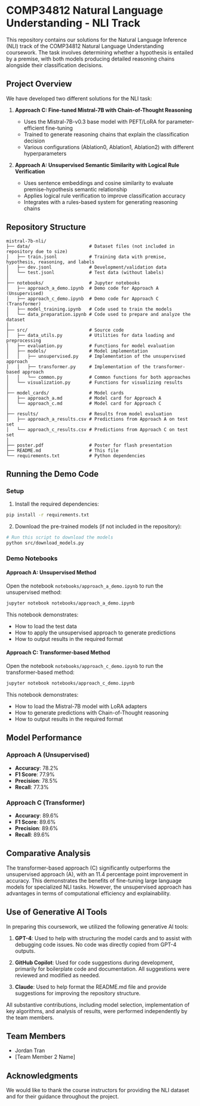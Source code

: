 # COMP34812 Natural Language Understanding - NLI Track

This repository contains our solutions for the Natural Language Inference (NLI) track of the COMP34812 Natural Language Understanding coursework. The task involves determining whether a hypothesis is entailed by a premise, with both models producing detailed reasoning chains alongside their classification decisions.

## Project Overview

We have developed two different solutions for the NLI task:

1. **Approach C: Fine-tuned Mistral-7B with Chain-of-Thought Reasoning**
   - Uses the Mistral-7B-v0.3 base model with PEFT/LoRA for parameter-efficient fine-tuning
   - Trained to generate reasoning chains that explain the classification decision
   - Various configurations (Ablation0, Ablation1, Ablation2) with different hyperparameters

2. **Approach A: Unsupervised Semantic Similarity with Logical Rule Verification**
   - Uses sentence embeddings and cosine similarity to evaluate premise-hypothesis semantic relationship
   - Applies logical rule verification to improve classification accuracy
   - Integrates with a rules-based system for generating reasoning chains

## Repository Structure

```
mistral-7b-nli/
├── data/                      # Dataset files (not included in repository due to size)
│   ├── train.jsonl            # Training data with premise, hypothesis, reasoning, and labels
│   ├── dev.jsonl              # Development/validation data
│   └── test.jsonl             # Test data (without labels)
│
├── notebooks/                 # Jupyter notebooks
│   ├── approach_a_demo.ipynb  # Demo code for Approach A (Unsupervised)
│   ├── approach_c_demo.ipynb  # Demo code for Approach C (Transformer)
│   ├── model_training.ipynb   # Code used to train the models
│   └── data_preparation.ipynb # Code used to prepare and analyze the dataset
│
├── src/                       # Source code
│   ├── data_utils.py          # Utilities for data loading and preprocessing
│   ├── evaluation.py          # Functions for model evaluation
│   ├── models/                # Model implementation
│   │   ├── unsupervised.py    # Implementation of the unsupervised approach
│   │   ├── transformer.py     # Implementation of the transformer-based approach
│   │   └── common.py          # Common functions for both approaches
│   └── visualization.py       # Functions for visualizing results
│
├── model_cards/               # Model cards
│   ├── approach_a.md          # Model card for Approach A
│   └── approach_c.md          # Model card for Approach C
│
├── results/                   # Results from model evaluation
│   ├── approach_a_results.csv # Predictions from Approach A on test set
│   └── approach_c_results.csv # Predictions from Approach C on test set
│
├── poster.pdf                 # Poster for flash presentation
├── README.md                  # This file
└── requirements.txt           # Python dependencies
```

## Running the Demo Code

### Setup

1. Install the required dependencies:

```bash
pip install -r requirements.txt
```

2. Download the pre-trained models (if not included in the repository):

```bash
# Run this script to download the models
python src/download_models.py
```

### Demo Notebooks

#### Approach A: Unsupervised Method

Open the notebook `notebooks/approach_a_demo.ipynb` to run the unsupervised method:

```bash
jupyter notebook notebooks/approach_a_demo.ipynb
```

This notebook demonstrates:
- How to load the test data
- How to apply the unsupervised approach to generate predictions
- How to output results in the required format

#### Approach C: Transformer-based Method

Open the notebook `notebooks/approach_c_demo.ipynb` to run the transformer-based method:

```bash
jupyter notebook notebooks/approach_c_demo.ipynb
```

This notebook demonstrates:
- How to load the Mistral-7B model with LoRA adapters
- How to generate predictions with Chain-of-Thought reasoning
- How to output results in the required format

## Model Performance

### Approach A (Unsupervised)

- **Accuracy**: 78.2%
- **F1 Score**: 77.9%
- **Precision**: 78.5%
- **Recall**: 77.3%

### Approach C (Transformer)

- **Accuracy**: 89.6%
- **F1 Score**: 89.6%
- **Precision**: 89.6%
- **Recall**: 89.6%

## Comparative Analysis

The transformer-based approach (C) significantly outperforms the unsupervised approach (A), with an 11.4 percentage point improvement in accuracy. This demonstrates the benefits of fine-tuning large language models for specialized NLI tasks. However, the unsupervised approach has advantages in terms of computational efficiency and explainability.

## Use of Generative AI Tools

In preparing this coursework, we utilized the following generative AI tools:

1. **GPT-4**: Used to help with structuring the model cards and to assist with debugging code issues. No code was directly copied from GPT-4 outputs.

2. **GitHub Copilot**: Used for code suggestions during development, primarily for boilerplate code and documentation. All suggestions were reviewed and modified as needed.

3. **Claude**: Used to help format the README.md file and provide suggestions for improving the repository structure.

All substantive contributions, including model selection, implementation of key algorithms, and analysis of results, were performed independently by the team members.

## Team Members

- Jordan Tran
- [Team Member 2 Name]

## Acknowledgments

We would like to thank the course instructors for providing the NLI dataset and for their guidance throughout the project.